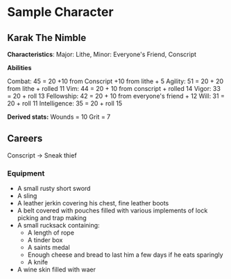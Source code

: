 # Sample Character

## Karak The Nimble

**Characteristics**:
Major: Lithe, Minor: Everyone's Friend, Conscript

**Abilities**

Combat: 45 =  20 +10 from Conscript  +10 from lithe + 5 
Agility: 51 = 20 + 20 from lithe + rolled 11 
Vim:  44 = 20 + 10 from conscript  + rolled 14
Vigor: 33 = 20 + roll 13
Fellowship: 42 = 20 + 10 from everyone's friend + 12
Will: 31 = 20 + roll 11
Intelligence:  35 = 20 + roll 15

**Derived stats:**
Wounds = 10
Grit = 7

## Careers

Conscript -> Sneak thief 

### Equipment
- A small rusty short sword
- A sling
- A leather jerkin covering his chest, fine leather boots
- A belt covered with pouches filled with various implements of lock picking and trap making
- A small rucksack containing:
    - A length of rope
    - A tinder box
    - A saints medal
    - Enough cheese and bread to last him a few days if he eats sparingly
    - A knife
- A wine skin filled with waer
 